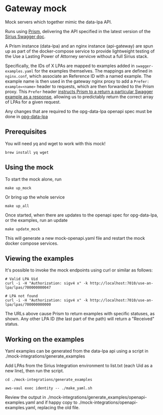 # Gateway mock

Mock servers which together mimic the data-lpa API.

Runs using [Prism](https://stoplight.io/open-source/prism), delivering
the API specified in the latest version of the
[Sirius Swagger doc](https://github.com/ministryofjustice/opg-sirius-api-gateway/blob/master/docs/swagger.v1.yaml).

A Prism instance (data-lpa) and an nginx instance (api-gateway) are spun up as part of the docker-compose service to provide lightweight testing of the Use a Lasting Power of Attorney servicve without a full Sirius stack.

Specifically, the IDs of X LPAs are mapped to examples added in `swagger-examples.yaml` for the examples themselves.
The mappings are defined in `nginx.conf`, which associate an Reference ID with a named example.
The example name is then used in the gateway nginx proxy to add a `Prefer: example=<name>` header to requests, which are then forwarded to the Prism proxy. This `Prefer` header [instructs Prism to a return a particular Swagger example as a response](https://github.com/stoplightio/prism/blob/master/docs/guides/01-mocking.md#Response-Generation), allowing us to predictably return the correct array of LPAs for a given request.

Any changes that are required to the opg-data-lpa openapi spec must be done in [opg-data-lpa](https://github.com/ministryofjustice/opg-data-lpa)

## Prerequisites

You will need yq and wget to work with this mock!

```shell
brew install yq wget
```

## Using the mock

To start the mock alone, run

```shell
make up_mock
```

Or bring up the whole service

```shell
make up_all
```

Once started, when there are updates to the openapi spec for opg-data-lpa, or the examples, run an update

```shell
make update_mock
```

This will generate a new mock-openapi.yaml file and restart the mock docker compose services.

## Viewing the examples

It's possible to invoke the mock endpoints using curl or similar as follows:

```shell
# Valid LPA Uid
curl -i -H "Authorization: sigv4 x" -k http://localhost:7010/use-an-lpa/lpas/700000000047

# LPA not found
curl -i -H "Authorization: sigv4 x" -k http://localhost:7010/use-an-lpa/lpas/700000000000
```

The URLs above cause Prism to return examples with specific statuses, as shown.
Any other LPA ID (the last part of the path) will return a "Received" status.

## Working on the examples

Yaml examples can be generated from the data-lpa api using a script in ./mock-integrations/generate_examples

Add LPAs from the Sirius Integration environment to list.txt (each Uid as a new line), then run the script.

```shell
cd ./mock-integrations/generate_examples

aws-vaul exec identity -- ./make_yaml.sh
```

Review the output in ./mock-integrations/generate_examples/openapi-examples.yaml and if happy copy to ./mock-integrations/openapi-examples.yaml, replacing the old file.
